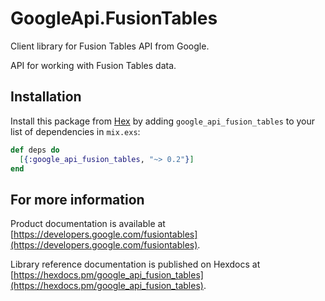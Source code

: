 # GoogleApi.FusionTables

Client library for Fusion Tables API from Google.

API for working with Fusion Tables data.

## Installation

Install this package from [Hex](https://hex.pm) by adding
`google_api_fusion_tables` to your list of dependencies in `mix.exs`:

```elixir
def deps do
  [{:google_api_fusion_tables, "~> 0.2"}]
end
```

## For more information

Product documentation is available at [https://developers.google.com/fusiontables](https://developers.google.com/fusiontables).

Library reference documentation is published on Hexdocs at
[https://hexdocs.pm/google_api_fusion_tables](https://hexdocs.pm/google_api_fusion_tables).
